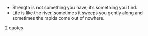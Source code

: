  - Strength is not something you have, it’s something you find.
 - Life is like the river, sometimes it sweeps you gently along and sometimes the rapids come out of nowhere.

2 quotes